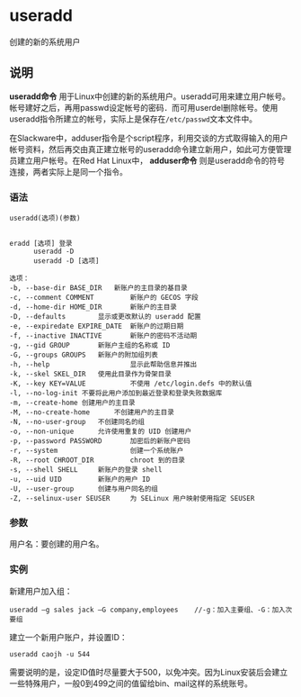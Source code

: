 useradd
===

创建的新的系统用户

## 说明

**useradd命令** 用于Linux中创建的新的系统用户。useradd可用来建立用户帐号。帐号建好之后，再用passwd设定帐号的密码．而可用userdel删除帐号。使用useradd指令所建立的帐号，实际上是保存在`/etc/passwd`文本文件中。

在Slackware中，adduser指令是个script程序，利用交谈的方式取得输入的用户帐号资料，然后再交由真正建立帐号的useradd命令建立新用户，如此可方便管理员建立用户帐号。在Red Hat Linux中， **adduser命令** 则是useradd命令的符号连接，两者实际上是同一个指令。

### 语法  

```
useradd(选项)(参数)
```

  

```

eradd [选项] 登录
      useradd -D
      useradd -D [选项]

选项：
-b, --base-dir BASE_DIR   新账户的主目录的基目录
-c, --comment COMMENT         新账户的 GECOS 字段
-d, --home-dir HOME_DIR       新账户的主目录
-D, --defaults        显示或更改默认的 useradd 配置
-e, --expiredate EXPIRE_DATE  新账户的过期日期
-f, --inactive INACTIVE       新账户的密码不活动期
-g, --gid GROUP       新账户主组的名称或 ID
-G, --groups GROUPS   新账户的附加组列表
-h, --help                    显示此帮助信息并推出
-k, --skel SKEL_DIR   使用此目录作为骨架目录
-K, --key KEY=VALUE           不使用 /etc/login.defs 中的默认值
-l, --no-log-init 不要将此用户添加到最近登录和登录失败数据库
-m, --create-home 创建用户的主目录
-M, --no-create-home      不创建用户的主目录
-N, --no-user-group   不创建同名的组
-o, --non-unique      允许使用重复的 UID 创建用户
-p, --password PASSWORD       加密后的新账户密码
-r, --system                  创建一个系统账户
-R, --root CHROOT_DIR         chroot 到的目录
-s, --shell SHELL     新账户的登录 shell
-u, --uid UID         新账户的用户 ID
-U, --user-group      创建与用户同名的组
-Z, --selinux-user SEUSER     为 SELinux 用户映射使用指定 SEUSER
```

### 参数  

用户名：要创建的用户名。

### 实例  

新建用户加入组：

```
useradd –g sales jack –G company,employees    //-g：加入主要组、-G：加入次要组
```

建立一个新用户账户，并设置ID：

```
useradd caojh -u 544
```

需要说明的是，设定ID值时尽量要大于500，以免冲突。因为Linux安装后会建立一些特殊用户，一般0到499之间的值留给bin、mail这样的系统账号。


